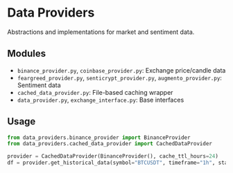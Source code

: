 # Data Providers

Abstractions and implementations for market and sentiment data.

## Modules
- `binance_provider.py`, `coinbase_provider.py`: Exchange price/candle data
- `feargreed_provider.py`, `senticrypt_provider.py`, `augmento_provider.py`: Sentiment data
- `cached_data_provider.py`: File-based caching wrapper
- `data_provider.py`, `exchange_interface.py`: Base interfaces

## Usage
```python
from data_providers.binance_provider import BinanceProvider
from data_providers.cached_data_provider import CachedDataProvider

provider = CachedDataProvider(BinanceProvider(), cache_ttl_hours=24)
df = provider.get_historical_data(symbol="BTCUSDT", timeframe="1h", start=..., end=...)
```